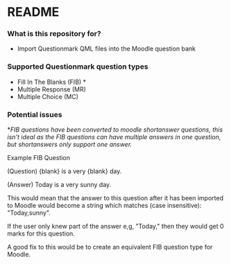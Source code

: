 # README #

### What is this repository for? ###

* Import Questionmark QML files into the Moodle question bank

### Supported Questionmark question types ###

* Fill In The Blanks (FIB) *
* Multiple Response (MR)
* Multiple Choice (MC)

### Potential issues ###
**FIB questions have been converted to moodle shortanswer questions, this isn't ideal as the FIB questions can have multiple answers in one question, but shortanswers only support one answer.*

Example FIB Question

(Question) {blank} is a very {blank} day.

(Answer) Today is a very sunny day.

This would mean that the answer to this question after it has been imported to Moodle would become a string which matches (case insensitive): "Today,sunny". 

If the user only knew part of the answer e,g, "Today," then they would get 0 marks for this question.

A good fix to this would be to create an equivalent FIB question type for Moodle.